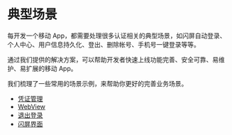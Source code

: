# 典型场景

<LastUpdated/>

每开发一个移动 App，都需要处理很多认证相关的典型场景，如闪屏自动登录、个人中心、用户信息持久化、登出、删除帐号、手机号一键登录等等。

通过我们提供的解决方案，可以帮助开发者快速上线功能完善、安全可靠、易维护、易扩展的移动 App。

我们梳理了一些常用的场景示例，来帮助你更好的完善业务场景。

- [凭证管理](./tokens.md)
- [WebView](./webview.md)
- [退出登录](./logout.md)
- [闪屏界面](./splash.md)